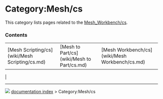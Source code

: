 # Category:Mesh/cs
This category lists pages related to the [Mesh_Workbench/cs](Mesh_Workbench/cs.md).

### Contents

|     |     |     |
| --- | --- | --- |
| [Mesh Scripting/cs](wiki/Mesh Scripting/cs.md) | [Mesh to Part/cs](wiki/Mesh to Part/cs.md) | [Mesh Workbench/cs](wiki/Mesh Workbench/cs.md) |
|



---
![](images/Right_arrow.png) [documentation index](../README.md) > Category:Mesh/cs
